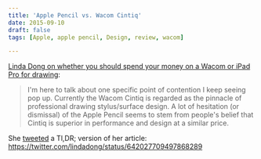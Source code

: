 ```yaml
---
title: 'Apple Pencil vs. Wacom Cintiq'
date: 2015-09-10
draft: false
tags: [Apple, apple pencil, Design, review, wacom]

---
```


[Linda Dong on whether you should spend your money on a Wacom or iPad Pro for drawing](http://www.lindadong.com/blog//apple-pencil-vs-wacom-cintiq):

> I'm here to talk about one specific point of contention I keep seeing pop up. Currently the Wacom Cintiq is regarded as the pinnacle of professional drawing stylus/surface design. A lot of hesitation (or dismissal) of the Apple Pencil seems to stem from people's belief that Cintiq is superior in performance and design at a similar price.

She [tweeted](https://twitter.com/lindadong/status/642027709497868289) a Tl,DR; version of her article: https://twitter.com/lindadong/status/642027709497868289